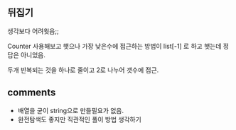 ## 뒤집기

생각보다 어려웟음;;

Counter 사용해보고 햇으나 가장 낮은수에 접근하는 방법이 list[-1] 로 하고 햇는데 정답은 아니었음.

두개 반복되는 것을 하나로 줄이고 2로 나누어 갯수에 접근.

## comments

- 배열을 굳이 string으로 만들필요가 없음.
- 완전탐색도 좋지만 직관적인 풀이 방법 생각하기
